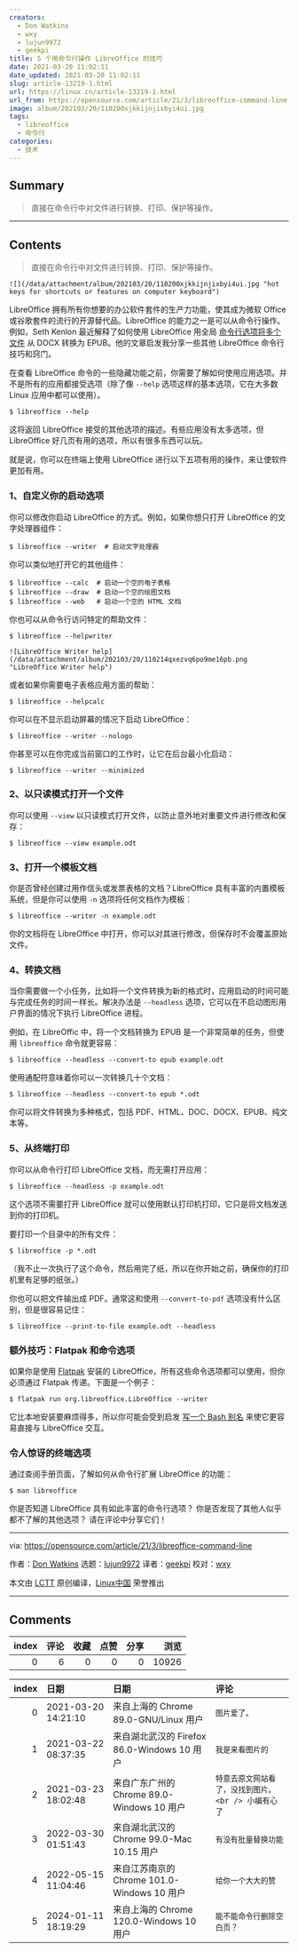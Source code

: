 ```yaml
---
creators:
  - Don Watkins
  - wxy
  - lujun9972
  - geekpi
title: 5 个用命令行操作 LibreOffice 的技巧
date: 2021-03-20 11:02:11
date_updated: 2021-03-20 11:02:11
slug: article-13219-1.html
url: https://linux.cn/article-13219-1.html
url_from: https://opensource.com/article/21/3/libreoffice-command-line
image: album/202103/20/110200xjkkijnjixbyi4ui.jpg
tags:
  - libreoffice
  - 命令行
categories:
  - 技术
---
```


## Summary

> 直接在命令行中对文件进行转换、打印、保护等操作。

***

<!-- more -->

## Contents

> 
> 直接在命令行中对文件进行转换、打印、保护等操作。
> 
> 
> 

`![](/data/attachment/album/202103/20/110200xjkkijnjixbyi4ui.jpg "hot keys for shortcuts or features on computer keyboard")`

LibreOffice 拥有所有你想要的办公软件套件的生产力功能，使其成为微软 Office 或谷歌套件的流行的开源替代品。LibreOffice 的能力之一是可以从命令行操作。例如，Seth Kenlon 最近解释了如何使用 LibreOffice 用全局 [命令行选项将多个文件](https://opensource.com/article/21/2/linux-workday) 从 DOCX 转换为 EPUB。他的文章启发我分享一些其他 LibreOffice 命令行技巧和窍门。

在查看 LibreOffice 命令的一些隐藏功能之前，你需要了解如何使用应用选项。并不是所有的应用都接受选项（除了像 `--help` 选项这样的基本选项，它在大多数 Linux 应用中都可以使用）。

```shell
$ libreoffice --help
```

这将返回 LibreOffice 接受的其他选项的描述。有些应用没有太多选项，但 LibreOffice 好几页有用的选项，所以有很多东西可以玩。

就是说，你可以在终端上使用 LibreOffice 进行以下五项有用的操作，来让使软件更加有用。

### 1、自定义你的启动选项

你可以修改你启动 LibreOffice 的方式。例如，如果你想只打开 LibreOffice 的文字处理器组件：

```shell
$ libreoffice --writer  # 启动文字处理器
```

你可以类似地打开它的其他组件：

```shell
$ libreoffice --calc  # 启动一个空的电子表格
$ libreoffice --draw  # 启动一个空的绘图文档
$ libreoffice --web   # 启动一个空的 HTML 文档
```

你也可以从命令行访问特定的帮助文件：

```shell
$ libreoffice --helpwriter
```

`![LibreOffice Writer help](/data/attachment/album/202103/20/110214qxezvq6po9me16pb.png "LibreOffice Writer help")`

或者如果你需要电子表格应用方面的帮助：

```shell
$ libreoffice --helpcalc
```

你可以在不显示启动屏幕的情况下启动 LibreOffice：

```shell
$ libreoffice --writer --nologo
```

你甚至可以在你完成当前窗口的工作时，让它在后台最小化启动：

```shell
$ libreoffice --writer --minimized
```

### 2、以只读模式打开一个文件

你可以使用 `--view` 以只读模式打开文件，以防止意外地对重要文件进行修改和保存：

```shell
$ libreoffice --view example.odt
```

### 3、打开一个模板文档

你是否曾经创建过用作信头或发票表格的文档？LibreOffice 具有丰富的内置模板系统，但是你可以使用 `-n` 选项将任何文档作为模板：

```shell
$ libreoffice --writer -n example.odt
```

你的文档将在 LibreOffice 中打开，你可以对其进行修改，但保存时不会覆盖原始文件。

### 4、转换文档

当你需要做一个小任务，比如将一个文件转换为新的格式时，应用启动的时间可能与完成任务的时间一样长。解决办法是 `--headless` 选项，它可以在不启动图形用户界面的情况下执行 LibreOffice 进程。

例如，在 LibreOffic 中，将一个文档转换为 EPUB 是一个非常简单的任务，但使用 `libreoffice` 命令就更容易：

```shell
$ libreoffice --headless --convert-to epub example.odt
```

使用通配符意味着你可以一次转换几十个文档：

```shell
$ libreoffice --headless --convert-to epub *.odt
```

你可以将文件转换为多种格式，包括 PDF、HTML、DOC、DOCX、EPUB、纯文本等。

### 5、从终端打印

你可以从命令行打印 LibreOffice 文档，而无需打开应用：

```shell
$ libreoffice --headless -p example.odt
```

这个选项不需要打开 LibreOffice 就可以使用默认打印机打印，它只是将文档发送到你的打印机。

要打印一个目录中的所有文件：

```shell
$ libreoffice -p *.odt
```

（我不止一次执行了这个命令，然后用完了纸，所以在你开始之前，确保你的打印机里有足够的纸张。）

你也可以把文件输出成 PDF。通常这和使用 `--convert-to-pdf` 选项没有什么区别，但是很容易记住：

```shell
$ libreoffice --print-to-file example.odt --headless
```

### 额外技巧：Flatpak 和命令选项

如果你是使用 [Flatpak](https://www.libreoffice.org/download/flatpak/) 安装的 LibreOffice，所有这些命令选项都可以使用，但你必须通过 Flatpak 传递。下面是一个例子：

```shell
$ flatpak run org.libreoffice.LibreOffice --writer
```

它比本地安装要麻烦得多，所以你可能会受到启发 [写一个 Bash 别名](https://opensource.com/article/19/7/bash-aliases) 来使它更容易直接与 LibreOffice 交互。

### 令人惊讶的终端选项

通过查阅手册页面，了解如何从命令行扩展 LibreOffice 的功能：

```shell
$ man libreoffice
```

你是否知道 LibreOffice 具有如此丰富的命令行选项？ 你是否发现了其他人似乎都不了解的其他选项？ 请在评论中分享它们！

---

via: <https://opensource.com/article/21/3/libreoffice-command-line>

作者：[Don Watkins](https://opensource.com/users/don-watkins) 选题：[lujun9972](https://github.com/lujun9972) 译者：[geekpi](https://github.com/geekpi) 校对：[wxy](https://github.com/wxy)

本文由 [LCTT](https://github.com/LCTT/TranslateProject) 原创编译，[Linux中国](https://linux.cn/) 荣誉推出

***

## Comments


|   index |   评论 |   收藏 |   点赞 |   分享 |   浏览 |
|--------:|-------:|-------:|-------:|-------:|-------:|
|       0 |      6 |      0 |      0 |      0 |  10926 |

|   index | 日期                | 日期                                        | 评论                                                |
|--------:|:--------------------|:--------------------------------------------|:----------------------------------------------------|
|       0 | 2021-03-20 14:21:10 | 来自上海的 Chrome 89.0-GNU/Linux 用户       | `图片爱了。`                                        |
|       1 | 2021-03-22 08:37:35 | 来自湖北武汉的 Firefox 86.0-Windows 10 用户 | `我是来看图片的`                                    |
|       2 | 2021-03-23 18:02:48 | 来自广东广州的 Chrome 89.0-Windows 10 用户  | `特意去原文网站看了，没找到图片。<br /> 小编有心了` |
|       3 | 2022-03-30 01:51:43 | 来自湖北武汉的 Chrome 99.0-Mac 10.15 用户   | `有没有批量替换功能`                                |
|       4 | 2022-05-15 11:04:46 | 来自江苏南京的 Chrome 101.0-Windows 10 用户 | `给你一个大大的赞`                                  |
|       5 | 2024-01-11 18:19:29 | 来自上海的 Chrome 120.0-Windows 10 用户     | `能不能命令行删除空白页？`                          |
